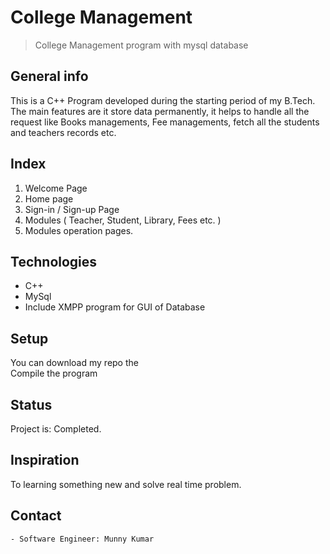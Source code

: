 
# College Management
> College Management program with mysql database

## General info
This is a C++ Program developed during the starting period of my B.Tech. The main features are it store data permanently, it helps to handle all the request like Books managements, Fee managements, fetch all the students and teachers records etc.

## Index
1.  Welcome Page
2.  Home page 
3.  Sign-in / Sign-up Page
4.  Modules ( Teacher, Student, Library, Fees etc. )
5.  Modules operation pages.


## Technologies
* C++
* MySql
* Include XMPP program for GUI of Database

## Setup
You can download my repo the <br> Compile the program

## Status
Project is: Completed.

## Inspiration
To learning something new and solve real time problem.

## Contact
```- Software Engineer: Munny Kumar  ```
